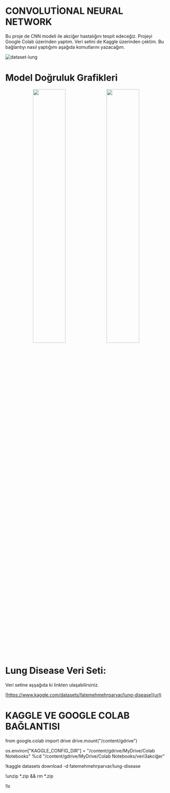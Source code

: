 # CONVOLUTİONAL NEURAL NETWORK

Bu proje de CNN modeli ile akciğer hastalığını tespit edeceğiz. Projeyi Google Colab üzerinden yaptım. Veri setini de Kaggle üzerinden çektim. Bu bağlantıyı nasıl yaptığımı aşağıda komutlarını yazacağım.

![dataset-lung](https://github.com/user-attachments/assets/872201e7-fd90-440b-8492-7592ccb06052)

# Model Doğruluk Grafikleri

<p align="center">
  <img src="https://github.com/user-attachments/assets/f6456a7f-4861-4328-b0b0-74ee6b19bce8" width="45%" />
  <img src="https://github.com/user-attachments/assets/057ef19e-70b7-44ca-a4cd-eb0f0f18e2a2" width="45%" />
</p>

# Lung Disease Veri Seti:

Veri setine aşşağıda ki linkten ulaşabilirsiniz. 

[https://www.kaggle.com/datasets/fatemehmehrparvar/lung-disease](url)

# KAGGLE VE GOOGLE COLAB BAĞLANTISI

   from google.colab import drive
   drive.mount("/content/gdrive")


   os.environ["KAGGLE_CONFIG_DIR"] = "/content/gdrive/MyDrive/Colab Notebooks"
   %cd "/content/gdrive/MyDrive/Colab Notebooks/veri3akciğer"

   !kaggle datasets download -d fatemehmehrparvar/lung-disease

   !unzip \*.zip && rm *.zip

   !ls

